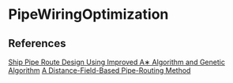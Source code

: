 # PipeWiringOptimization

## References
[Ship Pipe Route Design Using Improved A∗ Algorithm and Genetic Algorithm](https://ieeexplore.ieee.org/abstract/document/9172005)
[A Distance-Field-Based Pipe-Routing Method](https://www.mdpi.com/1996-1944/15/15/5376)
